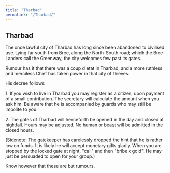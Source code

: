 ```yaml
---
title: "Tharbad"
permalink: "/Tharbad/"
---
```


## Tharbad

The once lawful city of Tharbad has long since been abandoned to
civilised use. Lying far south from Bree, along the North-South road;
which the Bree-Landers call the Greenway, the city welcomes few past its
gates.

Rumour has it that there was a coup d'etat in Tharbad, and a more
ruthless and merciless Chief has taken power in that city of thieves.

His decree follows:

1\. If you wish to live in Tharbad you may register as a citizen, upon
payment of a small contribution. The secretary will calculate the amount
when you ask him. Be aware that he is accompanied by guards who may
still be impolite to you.

2\. The gates of Tharbad will henceforth be opened in the day and closed
at nightfall. Hours may be adjusted. No human or beast will be admitted
in the closed hours.

(Sidenote: The gatekeeper has carelessly dropped the hint that he is
rather low on funds. It is likely he will accept monetary gifts gladly.
When you are stopped by the locked gate at night, "call" and then "bribe
x gold". He may just be persuaded to open for your group.)

Know however that these are but rumours.